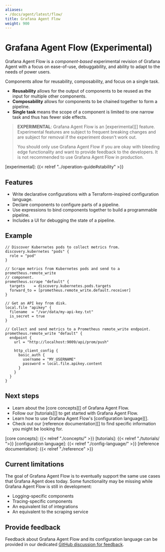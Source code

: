 ```yaml
---
aliases:
- /docs/agent/latest/flow/
title: Grafana Agent Flow
weight: 900
---
```


# Grafana Agent Flow (Experimental)

Grafana Agent Flow is a _component-based_ experimental revision of Grafana
Agent with a focus on ease-of-use, debuggability, and ability to adapt to the
needs of power users.

Components allow for reusability, composability, and focus on a single task. 

* **Reusability** allows for the output of components to be reused as the input for multiple other components.
* **Composability** allows for components to be chained together to form a pipeline.
* **Single task** means the scope of a component is limited to one narrow task and thus has fewer side effects.

> **EXPERIMENTAL**: Grafana Agent Flow is an [experimental][] feature.
> Experimental features are subject to frequent breaking changes and are
> subject for removal if the experiment doesn't work out.
>
> You should only use Grafana Agent Flow if you are okay with bleeding edge
> functionality and want to provide feedback to the developers. It is not
> recommended to use Grafana Agent Flow in production.

[experimental]: {{< relref "../operation-guide#stability" >}}

## Features

* Write declarative configurations with a Terraform-inspired configuration
  language.
* Declare components to configure parts of a pipeline.
* Use expressions to bind components together to build a programmable pipeline.
* Includes a UI for debugging the state of a pipeline.

## Example

```river
// Discover Kubernetes pods to collect metrics from.
discovery.kubernetes "pods" {
  role = "pod"
}

// Scrape metrics from Kubernetes pods and send to a prometheus.remote_write
// component.
prometheus.scrape "default" {
  targets    = discovery.kubernetes.pods.targets
  forward_to = [prometheus.remote_write.default.receiver]
}

// Get an API key from disk.
local.file "apikey" {
  filename  = "/var/data/my-api-key.txt"
  is_secret = true
}

// Collect and send metrics to a Prometheus remote_write endpoint.
prometheus.remote_write "default" {
  endpoint {
    url = "http://localhost:9009/api/prom/push"

    http_client_config {
      basic_auth {
        username = "MY_USERNAME"
        password = local.file.apikey.content
      }
    }
  }
}
```

## Next steps

* Learn about the [core concepts][] of Grafana Agent Flow.
* Follow our [tutorials][] to get started with Grafana Agent Flow.
* Learn how to use Grafana Agent Flow's [configuration language][].
* Check out our [reference documentation][] to find specific information you
  might be looking for.

[core concepts]: {{< relref "./concepts/" >}}
[tutorials]: {{< relref "./tutorials/ ">}}
[configuration language]: {{< relref "./config-language/" >}}
[reference documentation]: {{< relref "./reference" >}}

## Current limitations

The goal of Grafana Agent Flow is to eventually support the same use cases that
Grafana Agent does today. Some functionality may be missing while Grafana Agent
Flow is still in development:

* Logging-specific components
* Tracing-specific components
* An equivalent list of integrations
* An equivalent to the scraping service

## Provide feedback

Feedback about Grafana Agent Flow and its configuration language can be
provided in our dedicated [GitHub discussion for feedback][feedback].

[feedback]: https://github.com/grafana/agent/discussions/1969
